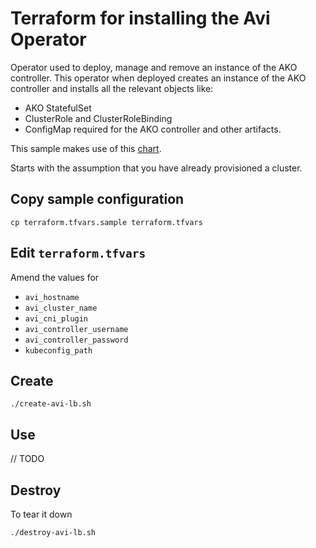 # Terraform for installing the Avi Operator

Operator used to deploy, manage and remove an instance of the AKO controller. This operator when deployed creates an instance of the AKO controller and installs all the relevant objects like:

* AKO StatefulSet
* ClusterRole and ClusterRoleBinding
* ConfigMap required for the AKO controller and other artifacts.


This sample makes use of this [chart](https://github.com/avinetworks/avi-helm-charts/blob/master/docs/AKO/install/operator.md).

Starts with the assumption that you have already provisioned a cluster.

## Copy sample configuration

```
cp terraform.tfvars.sample terraform.tfvars
```

## Edit `terraform.tfvars`

Amend the values for

* `avi_hostname`
* `avi_cluster_name`
* `avi_cni_plugin`
* `avi_controller_username`
* `avi_controller_password`
* `kubeconfig_path`

## Create

```
./create-avi-lb.sh
```

## Use

// TODO

## Destroy

To tear it down

```
./destroy-avi-lb.sh
```
